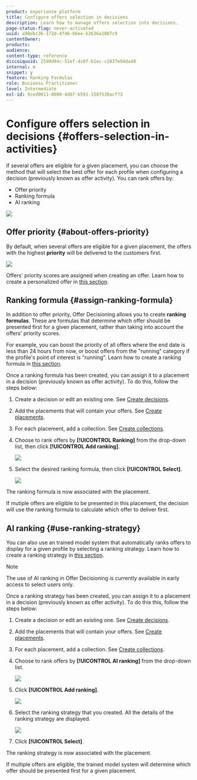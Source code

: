 ```yaml
---
product: experience platform
title: Configure offers selection in decisions
description: Learn how to manage offers selection into decisions.
page-status-flag: never-activated
uuid: a98ebc36-172d-4f46-b6ee-b2636a1007c9
contentOwner:
products:
audience:
content-type: reference
discoiquuid: 2590d94c-51ef-4c0f-b1ec-c2837e94da40
internal: n
snippet: y
feature: Ranking Formulas
role: Business Practitioner
level: Intermediate
exl-id: 9ced0011-8000-4d87-b591-1587530acf73
---
```

# Configure offers selection in decisions {#offers-selection-in-activities}

If several offers are eligible for a given placement, you can choose the method that will select the best offer for each profile when configuring a decision (previously known as offer activity). You can rank offers by:
* Offer priority
* Ranking formula
* AI ranking

![](../assets/offer-rank-by.png)

## Offer priority {#about-offers-priority}

By default, when several offers are eligible for a given placement, the offers with the highest **priority** will be delivered to the customers first.

![](../assets/offer-priority.png)

Offers' priority scores are assigned when creating an offer. Learn how to create a personalized offer in [this section](../offer-library/creating-personalized-offers.md).

## Ranking formula {#assign-ranking-formula}

In addition to offer priority, Offer Decisioning allows you to create **ranking formulas**. These are formulas that determine which offer should be presented first for a given placement, rather than taking into account the offers' priority scores.

For example, you can boost the priority of all offers where the end date is less than 24 hours from now, or boost offers from the "running" category if the profile's point of interest is "running". Learn how to create a ranking formula in [this section](../offer-library/create-ranking-formulas.md).

Once a ranking formula has been created, you can assign it to a placement in a decision (previously known as offer activity). To do this, follow the steps below:

1. Create a decision or edit an existing one. See [Create decisions](../offer-activities/create-offer-activities.md).

1. Add the placements that will contain your offers. See [Create placements](../offer-library/creating-placements.md).

1. For each placement, add a collection. See [Create collections](../offer-library/creating-collections.md).

1. Choose to rank offers by **[!UICONTROL Ranking]** from the drop-down list, then click **[!UICONTROL Add ranking]**.

    ![](../assets/offer-activity-ranking.png)

1. Select the desired ranking formula, then click **[!UICONTROL Select]**.

    ![](../assets/ranking-selection.png)

The ranking formula is now associated with the placement.

If mutiple offers are eligible to be presented in this placement, the decision will use the ranking formula to calculate which offer to deliver first.

## AI ranking {#use-ranking-strategy}

You can also use an trained model system that automatically ranks offers to display for a given profile by selecting a ranking strategy. Learn how to create a ranking strategy in [this section](../offer-library/create-ranking-strategies.md).

>[!NOTE]
>
>The use of AI ranking in Offer Decisioning is currently available in early access to select users only.

Once a ranking strategy has been created, you can assign it to a placement in a decision (previously known as offer activity). To do this this, follow the steps below:

1. Create a decision or edit an existing one. See [Create decisions](../offer-activities/create-offer-activities.md).

1. Add the placements that will contain your offers. See [Create placements](../offer-library/creating-placements.md).

1. For each placement, add a collection. See [Create collections](../offer-library/creating-collections.md).

1. Choose to rank offers by **[!UICONTROL AI ranking]** from the drop-down list.

    ![](../assets/ranking-selection-ai-ranking.png)

1. Click **[!UICONTROL Add ranking]**.

    ![](../assets/ranking-selection-ai-ranking-add.png)

1. Select the ranking strategy that you created. All the details of the ranking strategy are displayed.

    ![](../assets/ranking-selection-ai-ranking-selected.png)

1. Click **[!UICONTROL Select]**.

The ranking strategy is now associated with the placement.

If multiple offers are eligible, the trained model system will determine which offer should be presented first for a given placement.

<!--Result? Describe the impact for the user, i.e. what's the effect of selecting this ranking strategy for this collection/placement.-->

<!--Click **[!UICONTROL Next]** to confirm and save your decision.-->
